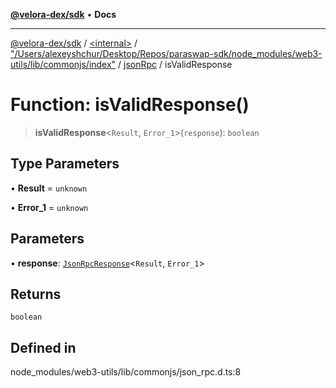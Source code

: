 [**@velora-dex/sdk**](../../../../../../README.md) • **Docs**

***

[@velora-dex/sdk](../../../../../../globals.md) / [\<internal\>](../../../../../README.md) / ["/Users/alexeyshchur/Desktop/Repos/paraswap-sdk/node\_modules/web3-utils/lib/commonjs/index"](../../../README.md) / [jsonRpc](../README.md) / isValidResponse

# Function: isValidResponse()

> **isValidResponse**\<`Result`, `Error_1`\>(`response`): `boolean`

## Type Parameters

• **Result** = `unknown`

• **Error_1** = `unknown`

## Parameters

• **response**: [`JsonRpcResponse`](../../../../../type-aliases/JsonRpcResponse.md)\<`Result`, `Error_1`\>

## Returns

`boolean`

## Defined in

node\_modules/web3-utils/lib/commonjs/json\_rpc.d.ts:8
